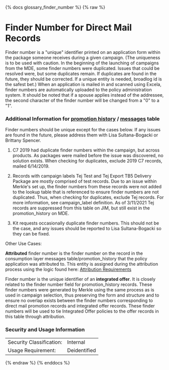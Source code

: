 {% docs glossary_finder_number %}
{% raw %}

<a name="finder_number"></a>
# Finder Number for Direct Mail Records

Finder number is a "unique" identifier printed on an application form within the package someone 
receives during a given campaign. (The uniqueness is to be used with caution. In the beginning 
of the launching of campaigns from the MDE, some finder numbers were duplicated. Issues that 
could be resolved were, but some duplicates remain. If duplicates are found in the future, 
they should be corrected. If a unique entity is needed, broadlog id is the safest bet.) When an 
application is mailed in and scanned using Excela, finder numbers are automatically uploaded to the
policy administration system. It should be noted that if a spouse applies instead of the addressee, 
the second character of the finder number will be changed from a "0" to a "1".

### Additional Information for [promotion history](#!/model/model.aaa_life_data_platform.staging_mde_promotion_history) / [messages](#!/model/model.aaa_life_data_platform.gold_messages) table
Finder numbers should be unique except for the cases below. If any
issues are found in the future, please address them with Lisa Sultana-Bogacki
or Brittany Spencer.

1. C7 2019 had duplicate finder numbers within the campaign, but across
   products. As packages were mailed before the issue was discovered,
   no solution exists. When checking for duplicates, exclude 2019 C7
   records, mailed 6/14/2019.

2. Records with campaign labels Tej Test and Tej Export TB5 Delivery Package
   are mostly comprised of test records. Due to an issue within Merkle's
   set up, the finder numbers from these records were not added to the
   lookup table that is referenced to ensure finder numbers are not
   duplicated. Thus, when checking for duplicates, exclude Tej records.
   For more information, see campaign_label definition. As of 3/11/2021
   Tej records are suppressed from this table on JIM, but still exist in
   the promotion_history on MDE.

3. Kit requests occasionally duplicate finder numbers. This should not be
   the case, and any issues should be reported to Lisa Sultana-Bogacki so they
   can be fixed.

Other Use Cases:

**Attributed** finder number is the finder number on the record in the consumption layer messages
table/promotion_history that the policy application was attributed to. This entity is assigned 
during the attribution process using the logic found here:
[Attribution Requirements](https://aaalife-data.atlassian.net/wiki/spaces/2PA/pages/5166366374/Attribution+2021+Requirements)

Finder number is the unique identifier of an **integrated offer**. It is closely 
related to the finder number field for promotion_history records. These
finder numbers were generated by Merkle using the same process as is used in campaign selection, thus preserving the form and structure
and to ensure no overlap exists between the finder numbers corresponding to
direct mail promotion records and integrated offer records. These finder numbers
will be used to tie Integrated Offer policies to the offer records in this table
through attribution.

### Security and Usage Information
|     |     |
| --- | --- |
| Security Classification: | Internal |
| Usage Requirement:       | Deidentified |

{% endraw %}
{% enddocs %}

